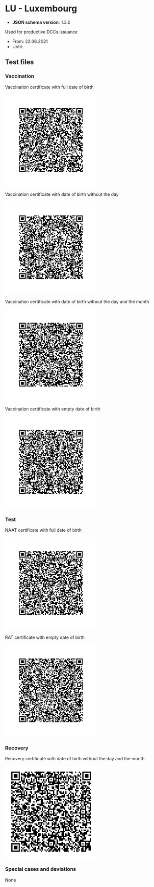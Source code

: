 # LU - Luxembourg

* **JSON schema version**: 1.3.0

Used for productive DCCs issuance
* From: 22.06.2021
* Until:

## Test files

### Vaccination

Vaccination certificate with full date of birth

![V_full](V_full.png)

Vaccination certificate with date of birth without the day

![V_no_day](V_no_day.png)

Vaccination certificate with date of birth without the day and the month

![V_no_day_no_month](V_no_day_no_month.png)

Vaccination certificate with empty date of birth

![V_no_day_no_month_no_year](V_no_day_no_month_no_year.png)

### Test

NAAT certificate with full date of birth

![NAAT](NAAT.png)

RAT certificate with empty date of birth

![RAT](RAT.png)

### Recovery

Recovery certificate with date of birth without the day and the month

![Recovery](Recovery.png)

### Special cases and deviations
None